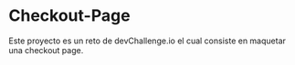 # Checkout-Page
Este proyecto es un reto de devChallenge.io el cual consiste en maquetar una checkout page.
